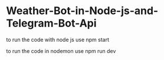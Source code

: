 # Weather-Bot-in-Node-js-and-Telegram-Bot-Api


to run the code with node js use npm start


to run the code in nodemon use npm run dev
